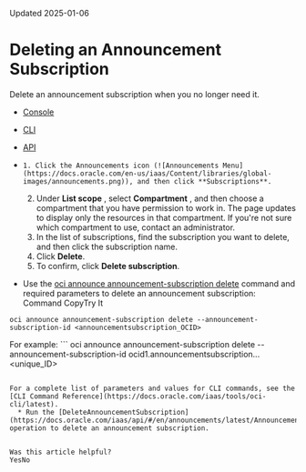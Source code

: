 Updated 2025-01-06
# Deleting an Announcement Subscription
Delete an announcement subscription when you no longer need it.
  * [Console](https://docs.oracle.com/en-us/iaas/Content/General/Concepts/announcements_topic-To_delete_a_subscription.htm)
  * [CLI](https://docs.oracle.com/en-us/iaas/Content/General/Concepts/announcements_topic-To_delete_a_subscription.htm)
  * [API](https://docs.oracle.com/en-us/iaas/Content/General/Concepts/announcements_topic-To_delete_a_subscription.htm)


  *     1. Click the Announcements icon (![Announcements Menu](https://docs.oracle.com/en-us/iaas/Content/libraries/global-images/announcements.png)), and then click **Subscriptions**.
    2. Under **List scope** , select **Compartment** , and then choose a compartment that you have permission to work in. The page updates to display only the resources in that compartment. If you're not sure which compartment to use, contact an administrator.
    3. In the list of subscriptions, find the subscription you want to delete, and then click the subscription name.
    4. Click **Delete**.
    5. To confirm, click **Delete subscription**.
  * Use the [oci announce announcement-subscription delete](https://docs.oracle.com/iaas/tools/oci-cli/3.25.4/oci_cli_docs/cmdref/announce/announcement-subscription/delete.html) command and required parameters to delete an announcement subscription:
Command
CopyTry It
```
oci announce announcement-subscription delete --announcement-subscription-id <announcementsubscription_OCID>
```

For example: ```
oci announce announcement-subscription delete --announcement-subscription-id ocid1.announcementsubscription.<realm>.<region>.<unique_ID>
```

For a complete list of parameters and values for CLI commands, see the [CLI Command Reference](https://docs.oracle.com/iaas/tools/oci-cli/latest).
  * Run the [DeleteAnnouncementSubscription](https://docs.oracle.com/iaas/api/#/en/announcements/latest/AnnouncementSubscription/DeleteAnnouncementSubscription) operation to delete an announcement subscription.


Was this article helpful?
YesNo

